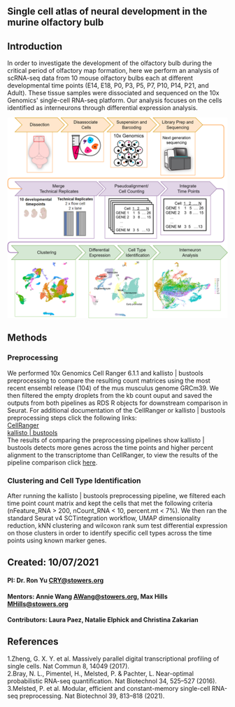 ## Single cell atlas of neural development in the murine olfactory bulb  



## Introduction   

In order to investigate the development of the olfactory bulb during the critical period of olfactory map formation, here we perform an analysis of scRNA-seq data from 10 mouse olfactory bulbs each at different developmental time points (E14, E18, P0, P3, P5, P7, P10, P14, P21, and Adult). These tissue samples were dissociated and sequenced on the 10x Genomics' single-cell RNA-seq platform. Our analysis focuses on the cells identified as interneurons through differential expression analysis.   

![Workflow Diagram](./assets/images/workflow.png)
   
## Methods   

### Preprocessing  

We performed 10x Genomics Cell Ranger 6.1.1 and kallisto \| bustools preprocessing to compare the resulting count matrices using the most recent ensembl release (104) of the mus musculus genome GRCm39. We then filtered the empty droplets from the kb count ouput and saved the outputs from both pipelines as RDS R objects for downstream comparison in Seurat. For additional documentation of the CellRanger or kallisto \| bustools preprocessing steps click the following links:   
<a href="https://natalie-23-gill.github.io/scRNA_Murine_Olfactory_Bulb/Preprocessing/cellranger/cellranger.html">CellRanger</a>   
<a href="https://natalie-23-gill.github.io/scRNA_Murine_Olfactory_Bulb/Preprocessing/kallisto_bustools/kallisto_bustools.html">kallisto \| bustools</a>   
The results of comparing the preprocessing pipelines show kallisto \| bustools detects more genes across the time points and higher percent alignment to the transcriptome than CellRanger, to view the results of the pipeline comparison click <a href="https://natalie-23-gill.github.io/scRNA_Murine_Olfactory_Bulb/Preprocessing/pipeline_comparison/pipeline_comparison.html">here</a>.
  
### Clustering and Cell Type Identification   

After running the kallisto \| bustools preprocessing pipeline, we filtered each time point count matrix and kept the cells that met the following criteria (nFeature_RNA > 200, nCount_RNA < 10, percent.mt < 7%). We then ran the standard Seurat v4 SCTintegration workflow, UMAP dimensionality reduction, kNN clustering and wilcoxon rank sum test differential expression on those clusters in order to identify specific cell types across the time points using known marker genes.    


## Created: 10/07/2021

#### PI: Dr. Ron Yu CRY@stowers.org    

#### Mentors: Annie Wang AWang@stowers.org, Max Hills MHills@stowers.org    

#### Contributors: Laura Paez, Natalie Elphick and Christina Zakarian   

## References   

1.Zheng, G. X. Y. et al. Massively parallel digital transcriptional profiling of single cells. Nat Commun 8, 14049 (2017).   
2.Bray, N. L., Pimentel, H., Melsted, P. & Pachter, L. Near-optimal probabilistic RNA-seq quantification. Nat Biotechnol 34, 525–527 (2016).   
3.Melsted, P. et al. Modular, efficient and constant-memory single-cell RNA-seq preprocessing. Nat Biotechnol 39, 813–818 (2021).   


